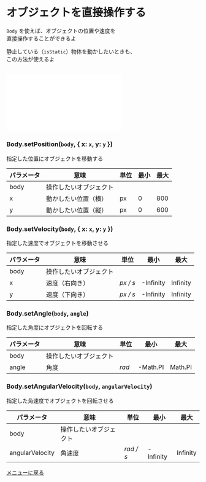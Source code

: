 # オブジェクトを直接操作する

`Body` を使えば、オブジェクトの位置や速度を  
直接操作することができるよ

静止している（`isStatic`）物体を動かしたいときも、  
この方法が使えるよ


## ![改造する](manipulation/main.js)


### Body.setPosition(`body`, { x: `x`, y: `y` })
指定した位置にオブジェクトを移動する

パラメータ | 意味 | 単位 | 最小 | 最大 
--- | --- | --- | --- | ---
body | 操作したいオブジェクト |  |  |  
x | 動かしたい位置（横） | px | 0 | 800
y | 動かしたい位置（縦） | px | 0 | 600 

### Body.setVelocity(`body`, { x: `x`, y: `y` })
指定した速度でオブジェクトを移動させる

パラメータ | 意味 | 単位 | 最小 | 最大 
--- | --- | --- | --- | ---
body | 操作したいオブジェクト |  |  |  
x | 速度（右向き） | *px / s* | -Infinity | Infinity
y | 速度（下向き） | *px / s* | -Infinity | Infinity 

### Body.setAngle(`body`, `angle`)
指定した角度にオブジェクトを回転する

パラメータ | 意味 | 単位 | 最小 | 最大 
--- | --- | --- | --- | ---
body | 操作したいオブジェクト |  |  |  
angle | 角度 | *rad* | -Math.PI | Math.PI

### Body.setAngularVelocity(`body`, `angularVelocity`)
指定した角速度でオブジェクトを回転させる

パラメータ | 意味 | 単位 | 最小 | 最大 
--- | --- | --- | --- | ---
body | 操作したいオブジェクト |  |  |  
angularVelocity | 角速度 | *rad / s* | -Infinity | Infinity 


[メニューに戻る](index.html)

